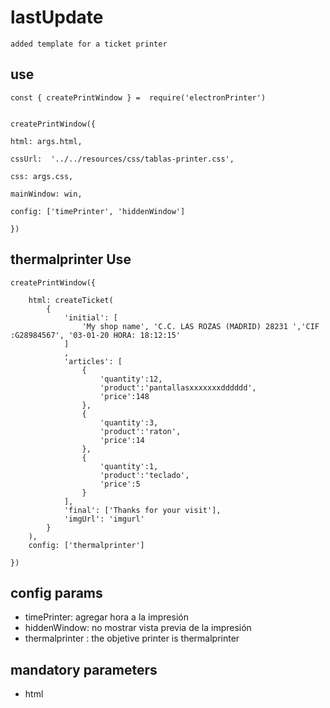 # lastUpdate
    added template for a ticket printer
## use

    const { createPrintWindow } =  require('electronPrinter') 


    createPrintWindow({
    
    html: args.html,
    
    cssUrl:  '../../resources/css/tablas-printer.css',
    
    css: args.css,
    
    mainWindow: win,
    
    config: ['timePrinter', 'hiddenWindow']
    
    })
## thermalprinter Use

    createPrintWindow({

        html: createTicket(
            {
                'initial': [
                    'My shop name', 'C.C. LAS ROZAS (MADRID) 28231 ','CIF :G28984567', '03-01-20 HORA: 18:12:15'
                ]
                ,
                'articles': [
                    {
                        'quantity':12,
                        'product':'pantallasxxxxxxxdddddd',
                        'price':148
                    },
                    {
                        'quantity':3,
                        'product':'raton',
                        'price':14
                    },
                    {
                        'quantity':1,
                        'product':'teclado',
                        'price':5
                    }
                ],
                'final': ['Thanks for your visit'],
                'imgUrl': 'imgurl'
            }
        ),
        config: ['thermalprinter']
        
    })

## config params

- timePrinter: agregar hora a la impresión
- hiddenWindow: no mostrar vista previa de la impresión
- thermalprinter : the objetive printer is thermalprinter
  
## mandatory parameters

- html
